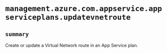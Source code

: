 # `management.azure.com.appservice.appserviceplans.updatevnetroute`

## `summary`
Create or update a Virtual Network route in an App Service plan.


